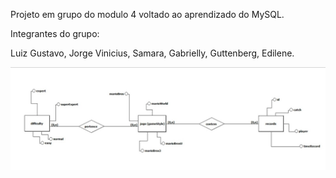 Projeto em grupo do modulo 4 voltado ao aprendizado do MySQL.

Integrantes do grupo:

Luiz Gustavo,
Jorge Vinicius,
Samara,
Gabrielly,
Guttenberg,
Edilene.

![DIAGRAMA - BANCO DE DADOS RESILIA](imagens/modelo.jpeg)
